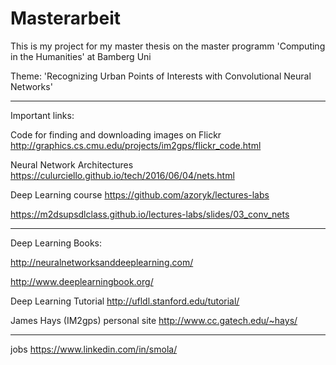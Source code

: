 # Masterarbeit

This is my project for my master thesis on the master programm 'Computing in the Humanities' at Bamberg Uni


Theme:
'Recognizing Urban Points of Interests with Convolutional Neural Networks'

-------------------------------------------------
Important links: 

Code for finding and downloading images on Flickr
http://graphics.cs.cmu.edu/projects/im2gps/flickr_code.html


Neural Network Architectures
https://culurciello.github.io/tech/2016/06/04/nets.html

Deep Learning course
https://github.com/azoryk/lectures-labs

https://m2dsupsdlclass.github.io/lectures-labs/slides/03_conv_nets

-------------------------------------------------

Deep Learning Books:

http://neuralnetworksanddeeplearning.com/ 

http://www.deeplearningbook.org/

Deep Learning Tutorial
http://ufldl.stanford.edu/tutorial/



James Hays (IM2gps) personal site
http://www.cc.gatech.edu/~hays/



--------------------------------------------------
jobs
https://www.linkedin.com/in/smola/
